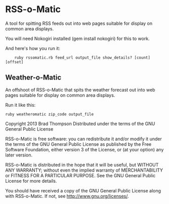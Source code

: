 RSS-o-Matic
===========

A tool for spitting RSS feeds out into web pages suitable for display on common area displays.

You will need Nokogiri installed (gem install nokogiri) for this to work.

And here's how you run it:
    
		ruby rssomatic.rb feed_url output_file show_details? [count] [offset]

Weather-o-Matic
---------------

An offshoot of RSS-o-Matic that spits the weather forecast out into web pages suitable for display on common area displays.

Run it like this:
 
    ruby weatheromatic zip_code output_file

Copyright 2013 Brad Thompson Distributed under the terms of the GNU General Public License

RSS-o-Matic is free software: you can redistribute it and/or modify it under the terms of the GNU General Public License as published by the Free Software Foundation, either version 3 of the License, or (at your option) any later version.

RSS-o-Matic is distributed in the hope that it will be useful, but WITHOUT ANY WARRANTY; without even the implied warranty of MERCHANTABILITY or FITNESS FOR A PARTICULAR PURPOSE. See the GNU General Public License for more details.

You should have received a copy of the GNU General Public License along with RSS-o-Matic. If not, see http://www.gnu.org/licenses/.


